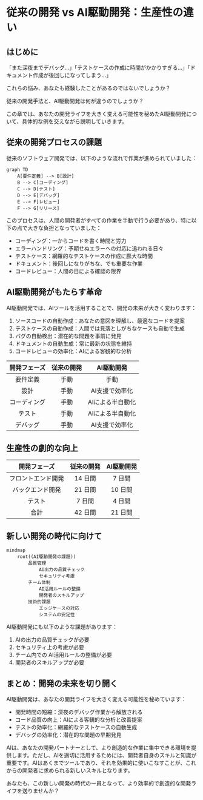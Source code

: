 # 従来の開発 vs AI駆動開発：生産性の違い

## はじめに

「また深夜までデバッグ...」「テストケースの作成に時間がかかりすぎる...」「ドキュメント作成が後回しになってしまう...」

これらの悩み、あなたも経験したことがあるのではないでしょうか？

従来の開発手法と、AI駆動開発は何が違うのでしょうか？

この章では、あなたの開発ライフを大きく変える可能性を秘めたAI駆動開発について、具体的な例を交えながら説明していきます。

## 従来の開発プロセスの課題

従来のソフトウェア開発では、以下のような流れで作業が進められていました：

```mermaid
graph TD
    A[要件定義] --> B[設計]
    B --> C[コーディング]
    C --> D[テスト]
    D --> E[デバッグ]
    E --> F[レビュー]
    F --> G[リリース]
```

このプロセスは、人間の開発者がすべての作業を手動で行う必要があり、特に以下の点で大きな負担となっていました：

- コーディング：一からコードを書く時間と労力
- エラーハンドリング：予期せぬエラーへの対応に追われる日々
- テストケース：網羅的なテストケースの作成に膨大な時間
- ドキュメント：後回しになりがちな、でも重要な作業
- コードレビュー：人間の目による確認の限界

## AI駆動開発がもたらす革命

AI駆動開発では、AIツールを活用することで、開発の未来が大きく変わります：

1. ソースコードの自動作成：あなたの意図を理解し、最適なコードを提案
2. テストケースの自動作成：人間では見落としがちなケースも自動で生成
3. バグの自動検出：潜在的な問題を事前に発見
4. ドキュメントの自動生成：常に最新の状態を維持
5. コードレビューの効率化：AIによる客観的な分析

| 開発フェーズ | 従来の開発 |      AI駆動開発      |
| :----------: | :--------: | :-------------------: |
|   要件定義   |    手動    |         手動          |
|     設計     |    手動    |   AI支援で効率化   |
| コーディング |    手動    |   AIによる半自動化   |
|    テスト    |    手動    |  AIによる半自動化  |
|   デバッグ   |    手動    | AI支援で効率化 |

## 生産性の劇的な向上

|    開発フェーズ    | 従来の開発 | AI駆動開発 |
| :----------------: | :--------: | :---------: |
| フロントエンド開発 |  14 日間   |   7 日間    |
|  バックエンド開発  |  21 日間   |   10 日間   |
|       テスト       |   7 日間   |   4 日間    |
|        合計        |  42 日間   |   21 日間   |

## 新しい開発の時代に向けて

```mermaid
mindmap
    root((AI駆動開発の課題))
        品質管理
            AI出力の品質チェック
            セキュリティ考慮
        チーム体制
            AI活用ルールの整備
            開発者のスキルアップ
        技術的課題
            エッジケースの対応
            システムの安定性
```

AI駆動開発にも以下のような課題があります：

1. AIの出力の品質チェックが必要
2. セキュリティ上の考慮が必要
3. チーム内での AI活用ルールの整備が必要
4. 開発者のスキルアップが必要

## まとめ：開発の未来を切り開く

AI駆動開発は、あなたの開発ライフを大きく変える可能性を秘めています：

- 開発時間の短縮：深夜のデバッグ作業から解放される
- コード品質の向上：AIによる客観的な分析と改善提案
- テストの効率化：網羅的なテストケースの自動生成
- デバッグの効率化：潜在的な問題の早期発見

AIは、あなたの開発パートナーとして、より創造的な作業に集中できる環境を提供します。ただし、AIを適切に活用するためには、開発者自身のスキルと知識が重要です。AIはあくまでツールであり、それを効果的に使いこなすことが、これからの開発者に求められる新しいスキルとなります。

あなたも、この新しい開発の時代の一員となって、より効率的で創造的な開発ライフを送りませんか？
